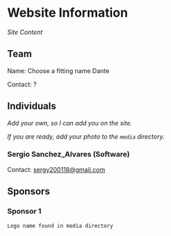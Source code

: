 # Website Information
_Site Content_

## Team

Name: Choose a fitting name Dante

Contact: ?

## Individuals

_Add your own, so I can add you on the site._

_If you are ready, add your photo to the ``media`` directory._

### Sergio Sanchez_Alvares (Software)

Contact: sergy200118@gmail.com




## Sponsors

### Sponsor 1

``Logo name found in media directory``